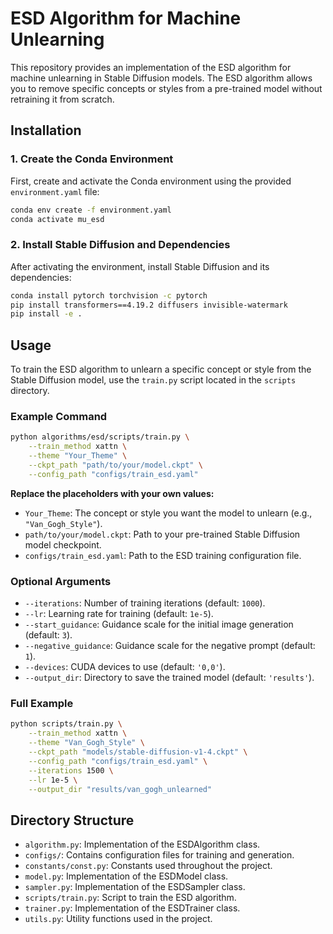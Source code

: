 # ESD Algorithm for Machine Unlearning

This repository provides an implementation of the ESD algorithm for machine unlearning in Stable Diffusion models. The ESD algorithm allows you to remove specific concepts or styles from a pre-trained model without retraining it from scratch.

## Installation

### 1. Create the Conda Environment

First, create and activate the Conda environment using the provided `environment.yaml` file:

```bash
conda env create -f environment.yaml
conda activate mu_esd
```

### 2. Install Stable Diffusion and Dependencies

After activating the environment, install Stable Diffusion and its dependencies:

```bash
conda install pytorch torchvision -c pytorch
pip install transformers==4.19.2 diffusers invisible-watermark
pip install -e .
```

## Usage

To train the ESD algorithm to unlearn a specific concept or style from the Stable Diffusion model, use the `train.py` script located in the `scripts` directory.

### Example Command

```bash
python algorithms/esd/scripts/train.py \
    --train_method xattn \
    --theme "Your_Theme" \
    --ckpt_path "path/to/your/model.ckpt" \
    --config_path "configs/train_esd.yaml"
```

**Replace the placeholders with your own values:**

- `Your_Theme`: The concept or style you want the model to unlearn (e.g., `"Van_Gogh_Style"`).
- `path/to/your/model.ckpt`: Path to your pre-trained Stable Diffusion model checkpoint.
- `configs/train_esd.yaml`: Path to the ESD training configuration file.

### Optional Arguments

- `--iterations`: Number of training iterations (default: `1000`).
- `--lr`: Learning rate for training (default: `1e-5`).
- `--start_guidance`: Guidance scale for the initial image generation (default: `3`).
- `--negative_guidance`: Guidance scale for the negative prompt (default: `1`).
- `--devices`: CUDA devices to use (default: `'0,0'`).
- `--output_dir`: Directory to save the trained model (default: `'results'`).

### Full Example

```bash
python scripts/train.py \
    --train_method xattn \
    --theme "Van_Gogh_Style" \
    --ckpt_path "models/stable-diffusion-v1-4.ckpt" \
    --config_path "configs/train_esd.yaml" \
    --iterations 1500 \
    --lr 1e-5 \
    --output_dir "results/van_gogh_unlearned"
```

## Directory Structure

- `algorithm.py`: Implementation of the ESDAlgorithm class.
- `configs/`: Contains configuration files for training and generation.
- `constants/const.py`: Constants used throughout the project.
- `model.py`: Implementation of the ESDModel class.
- `sampler.py`: Implementation of the ESDSampler class.
- `scripts/train.py`: Script to train the ESD algorithm.
- `trainer.py`: Implementation of the ESDTrainer class.
- `utils.py`: Utility functions used in the project.

